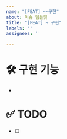 ```yaml
---
name: "[FEAT] ~~구현"
about: 이슈 템플릿
title: "[FEAT] ~ 구현"
labels: ''
assignees: ''

---
```


# 🛠️ 구현 기능
- 

# ✅ TODO
- [ ]
